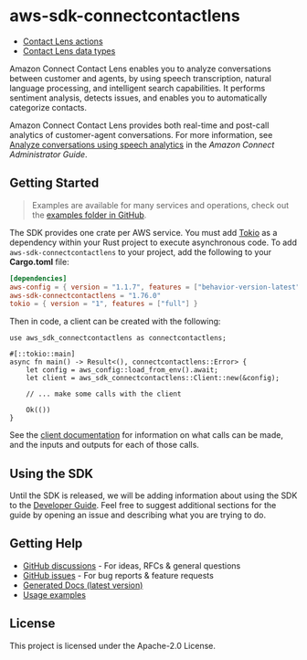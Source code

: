 # aws-sdk-connectcontactlens

  - [Contact Lens actions](https://docs.aws.amazon.com/connect/latest/APIReference/API_Operations_Amazon_Connect_Contact_Lens.html)
  - [Contact Lens data types](https://docs.aws.amazon.com/connect/latest/APIReference/API_Types_Amazon_Connect_Contact_Lens.html)

Amazon Connect Contact Lens enables you to analyze conversations between customer and agents, by using speech transcription, natural language processing, and intelligent search capabilities. It performs sentiment analysis, detects issues, and enables you to automatically categorize contacts.

Amazon Connect Contact Lens provides both real-time and post-call analytics of customer-agent conversations. For more information, see [Analyze conversations using speech analytics](https://docs.aws.amazon.com/connect/latest/adminguide/analyze-conversations.html) in the _Amazon Connect Administrator Guide_.

## Getting Started

> Examples are available for many services and operations, check out the
> [examples folder in GitHub](https://github.com/awslabs/aws-sdk-rust/tree/main/examples).

The SDK provides one crate per AWS service. You must add [Tokio](https://crates.io/crates/tokio)
as a dependency within your Rust project to execute asynchronous code. To add `aws-sdk-connectcontactlens` to
your project, add the following to your **Cargo.toml** file:

```toml
[dependencies]
aws-config = { version = "1.1.7", features = ["behavior-version-latest"] }
aws-sdk-connectcontactlens = "1.76.0"
tokio = { version = "1", features = ["full"] }
```

Then in code, a client can be created with the following:

```rust,no_run
use aws_sdk_connectcontactlens as connectcontactlens;

#[::tokio::main]
async fn main() -> Result<(), connectcontactlens::Error> {
    let config = aws_config::load_from_env().await;
    let client = aws_sdk_connectcontactlens::Client::new(&config);

    // ... make some calls with the client

    Ok(())
}
```

See the [client documentation](https://docs.rs/aws-sdk-connectcontactlens/latest/aws_sdk_connectcontactlens/client/struct.Client.html)
for information on what calls can be made, and the inputs and outputs for each of those calls.

## Using the SDK

Until the SDK is released, we will be adding information about using the SDK to the
[Developer Guide](https://docs.aws.amazon.com/sdk-for-rust/latest/dg/welcome.html). Feel free to suggest
additional sections for the guide by opening an issue and describing what you are trying to do.

## Getting Help

* [GitHub discussions](https://github.com/awslabs/aws-sdk-rust/discussions) - For ideas, RFCs & general questions
* [GitHub issues](https://github.com/awslabs/aws-sdk-rust/issues/new/choose) - For bug reports & feature requests
* [Generated Docs (latest version)](https://awslabs.github.io/aws-sdk-rust/)
* [Usage examples](https://github.com/awslabs/aws-sdk-rust/tree/main/examples)

## License

This project is licensed under the Apache-2.0 License.

